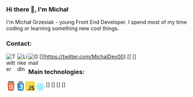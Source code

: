 ### Hi there 👋, I'm Michał

I'm Michał Grzesiak - young Front End Developer. I spend most of my time coding or learning something new cool things.

### Contact:

[<img align="left" alt="Twitter" width="30px" src="https://cdn.jsdelivr.net/npm/simple-icons@v3/icons/twitter.svg" />][https://twitter.com/MichalDev00]
[<img align="left" alt="LinkedIn" width="30px" src="https://cdn.jsdelivr.net/npm/simple-icons@v3/icons/linkedin.svg" />]
[<img align="left" alt="Gmail" width="30px" src="https://cdn.jsdelivr.net/npm/simple-icons@v3/icons/gmail.svg" />]

### Main technologies:

[<img align="left" alt="HTML5" width="26px" src="https://raw.githubusercontent.com/github/explore/80688e429a7d4ef2fca1e82350fe8e3517d3494d/topics/html/html.png" />]
[<img align="left" alt="CSS3" width="26px" src="https://raw.githubusercontent.com/github/explore/80688e429a7d4ef2fca1e82350fe8e3517d3494d/topics/css/css.png" />]
[<img align="left" alt="JavaScript" width="26px" src="https://raw.githubusercontent.com/github/explore/80688e429a7d4ef2fca1e82350fe8e3517d3494d/topics/javascript/javascript.png" />]
[<img align="left" alt="React" width="30px" src="https://raw.githubusercontent.com/github/explore/80688e429a7d4ef2fca1e82350fe8e3517d3494d/topics/react/react.png" />]

<!--
**MrLoke/mrloke** is a ✨ _special_ ✨ repository because its `README.md` (this file) appears on your GitHub profile.

Here are some ideas to get you started:

- 🔭 I’m currently working on ...
- 🌱 I’m currently learning ...
- 👯 I’m looking to collaborate on ...
- 🤔 I’m looking for help with ...
- 💬 Ask me about ...
- 📫 How to reach me: ...
- 😄 Pronouns: ...
- ⚡ Fun fact: ...
-->
